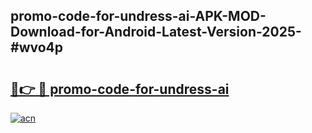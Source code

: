 ## promo-code-for-undress-ai-APK-MOD-Download-for-Android-Latest-Version-2025-#wvo4p

# <h2><a href="https://bedroomkl.my?title=promo-code-for-undress-ai&ref=20M">🔗👉 🔴 promo-code-for-undress-ai</a></h2>

[![acn](https://github.com/user-attachments/assets/0f9c940e-d8b0-45ae-aac7-cd30a18b3e1c)](https://bedroomkl.my?title=promo-code-for-undress-ai&ref=20M)

